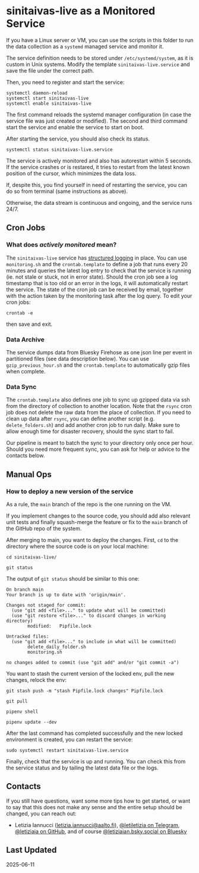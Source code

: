 # sinitaivas-live as a Monitored Service

If you have a Linux server or VM, you can use the scripts in this folder to run the data collection as a `systemd` managed service and monitor it.

The service definition needs to be stored under `/etc/systemd/system`, as it is custom in Unix systems. Modify the template `sinitaivas-live.service` and save the file under the correct path.

Then, you need to register and start the service:

```{bash}
systemctl daemon-reload
systemctl start sinitaivas-live
systemctl enable sinitaivas-live
```

The first command reloads the systemd manager configuration (in case the service file was just created or modified). The second and third command start the service and enable the service to start on boot.

After starting the service, you should also check its status.

```{bash}
systemctl status sinitaivas-live.service
```

The service is actively monitored and also has autorestart within 5 seconds. If the service crashes or is restared, it tries to restart from the latest known position of the cursor, which minimizes the data loss.

If, despite this, you find yourself in need of restarting the service, you can do so from terminal
(same instructions as above).

Otherwise, the data stream is continuous and ongoing, and the service runs 24/7.

## Cron Jobs

### What does _actively monitored_ mean?

The `sinitaivas-live` service has [structured logging](https://www.sumologic.com/glossary/structured-logging/) in place. You can use `monitoring.sh` and the `crontab.template` to define a job that runs every 20 minutes and queries the latest log entry to check that the service is running (ie. not stale or stuck, not in error state). Should the cron job see a log timestamp that is too old or an error in the logs, it will automatically restart the service. The state of the cron job can be received by email, together with the action taken by the monitoring task after the log query. To edit your cron jobs:

```{bash}
crontab -e
```

then save and exit.

### Data Archive

The service dumps data from Bluesky Firehose as one json line per event in partitioned files (see data description below). You can use `gzip_previous_hour.sh` and the `crontab.template` to automatically gzip files when complete.

### Data Sync

The `crontab.template` also defines one job to sync up gzipped data via ssh from the directory of collection to another location. Note that the `rsync` cron job does not delete the raw data from the place of collection. If you need to clean up data after `rsync`, you can define another script (e.g. `delete_folders.sh`) and add another cron job to run daily. Make sure to allow enough time for disaster recovery, should the sync start to fail.

Our pipeline is meant to batch the sync to your directory only once per hour. Should you need more frequent sync, you can ask for help or advice to the contacts below.

## Manual Ops

### How to deploy a new version of the service

As a rule, the `main` branch of the repo is the one running on the VM.

If you implement changes to the source code, you should add also relevant unit tests and finally squash-merge the feature or fix to the `main` branch of the GitHub repo of the system.

After merging to main, you want to deploy the changes. First, `cd` to the directory where the source code is on your local machine:

```{bash}
cd sinitaivas-live/

git status
```

The output of `git status` should be similar to this one:

```
On branch main
Your branch is up to date with 'origin/main'.

Changes not staged for commit:
  (use "git add <file>..." to update what will be committed)
  (use "git restore <file>..." to discard changes in working directory)
        modified:   Pipfile.lock

Untracked files:
  (use "git add <file>..." to include in what will be committed)
        delete_daily_folder.sh
        monitoring.sh

no changes added to commit (use "git add" and/or "git commit -a")
```

You want to stash the current version of the locked env, pull the new changes, relock the env:

```{bash}
git stash push -m "stash Pipfile.lock changes" Pipfile.lock

git pull

pipenv shell

pipenv update --dev
```

After the last command has completed successfully and the new locked environment is created, you can restart the service:

```{bash}
sudo systemctl restart sinitaivas-live.service
```

Finally, check that the service is up and running. You can check this from the service status and by tailing the latest data file or the logs.

## Contacts

If you still have questions, want some more tips how to get started, or want to say that this does not make any sense and the entire setup should be changed, you can reach out:

- Letizia Iannucci (letizia.iannucci@aalto.fi),
  [@letiletizia on Telegram](https://t.me/letiletizia),
  [@letiziaia on GitHub](https://github.com/letiziaia),
  and of course [@letiziaian.bsky.social on Bluesky](https://bsky.app/profile/letiziaian.bsky.social)

## Last Updated

2025-06-11
